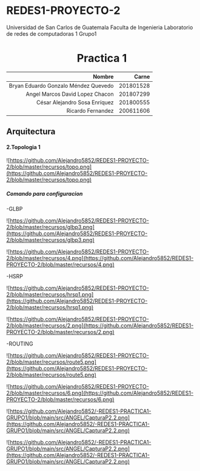 # REDES1-PROYECTO-2

Universidad de San Carlos de Guatemala
Faculta de Ingenieria 
Laboratorio de redes de computadoras 1
Grupo1

<center> <h1>Practica 1</h1> </center>

| Nombre  |  Carne |
| ------------: | ------------: |
| Bryan Eduardo Gonzalo Méndez Quevedo  | 201801528  |
| Angel Marcos David Lopez Chacon  | 201807299  |
| César Alejandro Sosa Enríquez  | 201800555  |
| Ricardo Fernandez  | 200611606  |


</div>

## Arquitectura

#### 2.Topologia 1

![https://github.com/Alejandro5852/REDES1-PROYECTO-2/blob/master/recursos/topo.png](https://github.com/Alejandro5852/REDES1-PROYECTO-2/blob/master/recursos/topo.png)

##### Comando para configuracion
-GLBP

![https://github.com/Alejandro5852/REDES1-PROYECTO-2/blob/master/recursos/glbp3.png](https://github.com/Alejandro5852/REDES1-PROYECTO-2/blob/master/recursos/glbp3.png)

![https://github.com/Alejandro5852/REDES1-PROYECTO-2/blob/master/recursos/4.png](https://github.com/Alejandro5852/REDES1-PROYECTO-2/blob/master/recursos/4.png)

-HSRP

![https://github.com/Alejandro5852/REDES1-PROYECTO-2/blob/master/recursos/hrsp1.png](https://github.com/Alejandro5852/REDES1-PROYECTO-2/blob/master/recursos/hrsp1.png)

![https://github.com/Alejandro5852/REDES1-PROYECTO-2/blob/master/recursos/2.png](https://github.com/Alejandro5852/REDES1-PROYECTO-2/blob/master/recursos/2.png)

-ROUTING

![https://github.com/Alejandro5852/REDES1-PROYECTO-2/blob/master/recursos/route5.png](https://github.com/Alejandro5852/REDES1-PROYECTO-2/blob/master/recursos/route5.png)

![https://github.com/Alejandro5852/REDES1-PROYECTO-2/blob/master/recursos/6.png](https://github.com/Alejandro5852/REDES1-PROYECTO-2/blob/master/recursos/6.png)

![https://github.com/Alejandro5852/-REDES1-PRACTICA1-GRUPO1/blob/main/src/ANGEL/CapturaP2.2.png](https://github.com/Alejandro5852/-REDES1-PRACTICA1-GRUPO1/blob/main/src/ANGEL/CapturaP2.2.png)

![https://github.com/Alejandro5852/-REDES1-PRACTICA1-GRUPO1/blob/main/src/ANGEL/CapturaP2.2.png](https://github.com/Alejandro5852/-REDES1-PRACTICA1-GRUPO1/blob/main/src/ANGEL/CapturaP2.2.png)
